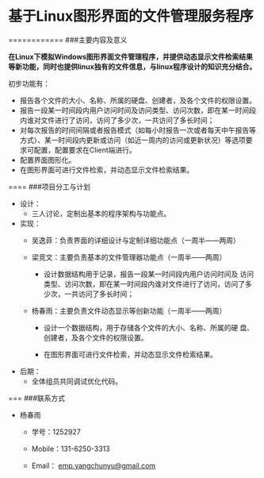 # 基于Linux图形界面的文件管理服务程序

============
###主要内容及意义

**在Linux下模拟Windows图形界面文件管理程序，并提供动态显示文件检索结果等新功能，同时也提供linux独有的文件信息，与linux程序设计的知识充分结合。**初步功能有：
* 报告各个文件的大小、名称、所属的硬盘、创建者，及各个文件的权限设置。* 报告一段某一时间段内用户访问时间及访问类型、访问次数，即在某一时间段内谁对文件进行了访问，访问了多少次，一共访问了多长时间；* 对每次报告的时间间隔或者报告模式（如每小时报告一次或者每天中午报告等方式）、某一时间段内更新或访问（如近一周内的访问或更新状况）等选项要求可配置，配置要求在Client端进行。* 配置界面图形化。
* 在图形界面可进行文件检索，并动态显示文件检索结果。


====###项目分工与计划
* 设计：    * 三人讨论，定制出基本的程序架构与功能点。* 实现：    * 吴逸菲：负责界面的详细设计与定制详细功能点（一周半——两周）


    * 梁竞文：主要负责基本的文件管理器功能点（一周半——两周）
		* 设计数据结构用于记录，报告一段某一时间段内用户访问时间及	访问类型、访问次数，即在某一时间段内谁对文件进行了访问，访问了多	少次，一共访问了多长时间；    * 杨春雨：主要负责文件动态显示等创新功能（一周半——两周）
    	* 设计一个数据结构，用于存储各个文件的大小、名称、所属的硬			盘、创建者，及各个文件的权限设置。

		* 在图形界面可进行文件检索，并动态显示文件检索结果。* 后期：    * 全体组员共同调试优化代码。
        
===###联系方式
* 杨春雨
	* 学号：1252927
	* Mobile：131-6250-3313
	* Email： emp.yangchunyu@gmail.com